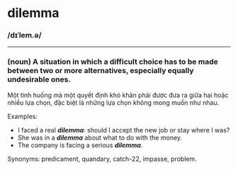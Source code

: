 # dilemma

### /dɪˈlem.ə/

---

### (noun) A situation in which a difficult choice has to be made between two or more alternatives, especially equally undesirable ones.

Một tình huống mà một quyết định khó khăn phải được đưa ra giữa hai hoặc nhiều lựa chọn, đặc biệt là những lựa chọn không mong muốn như nhau.

Examples:
- I faced a real ***dilemma***: should I accept the new job or stay where I was?
- She was in a ***dilemma*** about what to do with the money.
- The company is facing a serious ***dilemma***.

Synonyms: predicament, quandary, catch-22, impasse, problem.